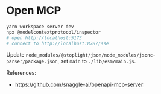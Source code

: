 # Open MCP

```bash
yarn workspace server dev
npx @modelcontextprotocol/inspector
# open http://localhost:5173
# connect to http://localhost:8787/sse
```

Update `node_modules/@stoplight/json/node_modules/jsonc-parser/package.json`, set `main` to `./lib/esm/main.js`.

References:

- https://github.com/snaggle-ai/openapi-mcp-server
